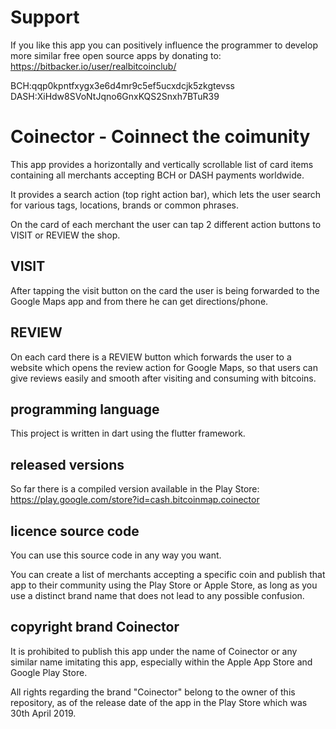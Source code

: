 # Support

If you like this app you can positively influence the programmer to develop more similar free open source apps by donating to:
https://bitbacker.io/user/realbitcoinclub/

BCH:qqp0kpntfxygx3e6d4mr9c5ef5ucxdcjk5zkgtevss
DASH:XiHdw8SVoNtJqno6GnxKQS2Snxh7BTuR39

# Coinector - Coinnect the coimunity

This app provides a horizontally and vertically scrollable list of card items containing all merchants accepting BCH or DASH payments worldwide.

It provides a search action (top right action bar), which lets the user search for various tags, locations, brands or common phrases.

On the card of each merchant the user can tap 2 different action buttons to VISIT or REVIEW the shop.

## VISIT

After tapping the visit button on the card the user is being forwarded to the Google Maps app and from there he can get directions/phone.

## REVIEW

On each card there is a REVIEW button which forwards the user to a website which opens the review action for Google Maps, so that users can give reviews easily and smooth after visiting and consuming with bitcoins. 

## programming language

This project is written in dart using the flutter framework.

## released versions

So far there is a compiled version available in the Play Store:
https://play.google.com/store?id=cash.bitcoinmap.coinector

## licence source code

You can use this source code in any way you want.

You can create a list of merchants accepting a specific coin and publish that app to their community using the Play Store or Apple Store, as long as you use a distinct brand name that does not lead to any possible confusion.

## copyright brand Coinector

It is prohibited to publish this app under the name of Coinector or any similar name imitating this app, especially within the Apple App Store and Google Play Store.

All rights regarding the brand "Coinector" belong to the owner of this repository, as of the release date of the app in the Play Store which was 30th April 2019.
